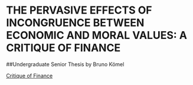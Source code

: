 # THE PERVASIVE EFFECTS OF INCONGRUENCE BETWEEN ECONOMIC AND MORAL VALUES: A CRITIQUE OF FINANCE

##Undergraduate Senior Thesis by Bruno Kömel

[Critique of Finance]()


